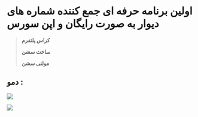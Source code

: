 # **اولین برنامه حرفه ای جمع کننده شماره های دیوار به صورت رایگان و اپن سورس**

> **کراس پلتفرم**
> 
> **ساخت سشن**
> 
> **مولتی سشن**

## **دمو :**

![](https://33333.cdn.cke-cs.com/kSW7V9NHUXugvhoQeFaf/images/76a26e7a26482ea11333fbc5996e53cc61b496325c8f104a.png)

![](https://33333.cdn.cke-cs.com/kSW7V9NHUXugvhoQeFaf/images/c651ce638319d19d01539ca4e58c7ab7c5d44b81e3d6081f.png)
